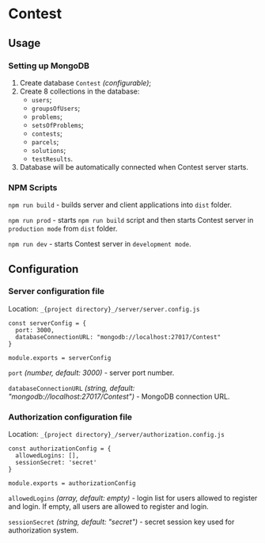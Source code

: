 Contest
=====================
Usage
-----------------------------------
### Setting up MongoDB
1. Create database `Contest` _(configurable)_;
2. Create 8 collections in the database:
    * `users`;
    * `groupsOfUsers`;
    * `problems`;
    * `setsOfProblems`;
    * `contests`;
    * `parcels`;
    * `solutions`;
    * `testResults`.
3. Database will be automatically connected when Contest server starts.

### NPM Scripts
`npm run build` - builds server and client applications into `dist` folder.

`npm run prod` - starts `npm run build` script and then starts Contest server in `production mode` from `dist` folder.

`npm run dev` - starts Contest server in `development mode`.

Configuration
-----------------------------------
### Server configuration file
Location: `_{project directory}_/server/server.config.js`
```
const serverConfig = {
  port: 3000,
  databaseConnectionURL: "mongodb://localhost:27017/Contest"
}

module.exports = serverConfig
```
`port` _(number, default: 3000)_ - server port number.

`databaseConnectionURL` _(string, default: "mongodb://localhost:27017/Contest")_ - MongoDB connection URL.

### Authorization configuration file
Location: `_{project directory}_/server/authorization.config.js`
```
const authorizationConfig = {
  allowedLogins: [],
  sessionSecret: 'secret'
}

module.exports = authorizationConfig
```
`allowedLogins` _(array, default: empty)_ - login list for users allowed to register and login. If empty, all users are allowed to register and login.

`sessionSecret` _(string, default: "secret")_ - secret session key used for authorization system.
